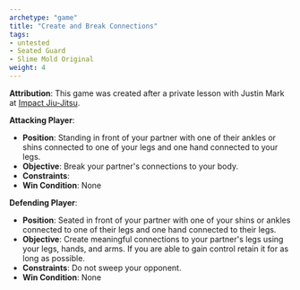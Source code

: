 ```yaml
---
archetype: "game"
title: "Create and Break Connections"
tags: 
- untested
- Seated Guard
- Slime Mold Original
weight: 4
---
```

**Attribution**: This game was created after a private lesson with Justin Mark at [Impact Jiu-Jitsu](https://www.impactjj.com/).

**Attacking Player**:
  * **Position**: Standing in front of your partner with one of their ankles or shins connected to one of your legs and one hand connected to your legs.
  * **Objective**: Break your partner's connections to your body.
  * **Constraints**: 
  * **Win Condition**: None

**Defending Player**:
  * **Position**: Seated in front of your partner with one of your shins or ankles connected to one of their legs and one hand connected to their legs.
  * **Objective**: Create meaningful connections to your partner's legs using your legs, hands, and arms. If you are able to gain control retain it for as long as possible.
  * **Constraints**: Do not sweep your opponent.
  * **Win Condition**: None